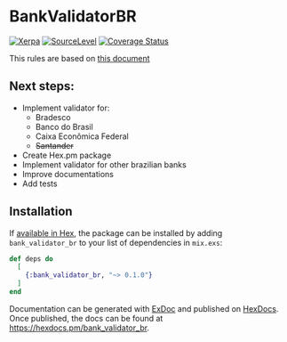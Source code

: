 # BankValidatorBR

[![Xerpa](https://circleci.com/gh/Xerpa/bran_checker.svg?style=shield)](https://circleci.com/gh/Xerpa/bran_checker) [![SourceLevel](https://app.sourcelevel.io/github/Xerpa/bran_checker.svg)](https://app.sourcelevel.io/github/Xerpa/bran_checker) [![Coverage Status](https://coveralls.io/repos/github/Xerpa/bran_checker/badge.svg?branch=master)](https://coveralls.io/github/Xerpa/bran_checker?branch=master)

This rules are based on [this document](http://177.153.6.25/ercompany.com.br/boleto/laravel-boleto-master/manuais/Regras%20Validacao%20Conta%20Corrente%20VI_EPS.pdf)

## Next steps:

-   Implement validator for:
    -   Bradesco
    -   Banco do Brasil
    -   Caixa Econômica Federal
    -   ~~Santander~~
-   Create Hex.pm package
-   Implement validator for other brazilian banks
-   Improve documentations
-   Add tests

## Installation

If [available in Hex](https://hex.pm/docs/publish), the package can be installed
by adding `bank_validator_br` to your list of dependencies in `mix.exs`:

```elixir
def deps do
  [
    {:bank_validator_br, "~> 0.1.0"}
  ]
end
```

Documentation can be generated with [ExDoc](https://github.com/elixir-lang/ex_doc)
and published on [HexDocs](https://hexdocs.pm). Once published, the docs can
be found at <https://hexdocs.pm/bank_validator_br>.
